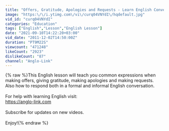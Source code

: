 ```yaml
---
title: "Offers, Gratitude, Apologies and Requests - Learn English Conversation"
image: "https:\/\/i.ytimg.com\/vi\/curq04VNYdI\/hqdefault.jpg"
vid_id: "curq04VNYdI"
categories: "Education"
tags: ["English","Lesson","English Lesson"]
date: "2021-09-10T14:22:20+03:00"
vid_date: "2011-12-02T14:50:00Z"
duration: "PT9M22S"
viewcount: "471248"
likeCount: "2923"
dislikeCount: "87"
channel: "Anglo-Link"
---
```

{% raw %}This English lesson will teach you common expressions when making offers, giving gratitude, making apologies and making requests. Also how to respond both in a formal and informal English conversation.<br /><br />For help with learning English visit:<br /><a rel="nofollow" target="blank" href="https://anglo-link.com">https://anglo-link.com</a><br /><br />Subscribe for updates on new videos.<br /><br />Enjoy!{% endraw %}
